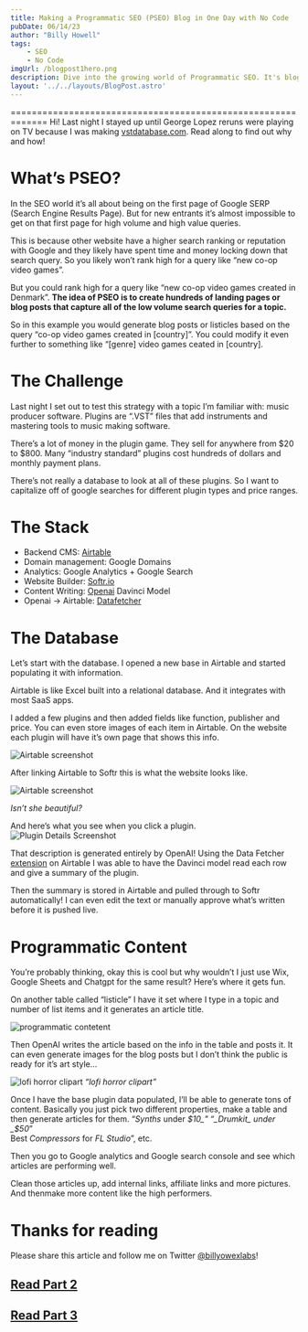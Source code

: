 ```yaml
---
title: Making a Programmatic SEO (PSEO) Blog in One Day with No Code
pubDate: 06/14/23
author: "Billy Howell"
tags:
    - SEO
    - No Code
imgUrl: /blogpost1hero.png
description: Dive into the growing world of Programmatic SEO. It's blogging content meets AI meets Excel.
layout: '../../layouts/BlogPost.astro'
---
```


=============================================================
Hi! Last night I stayed up until George Lopez reruns were playing on TV because I was making [vstdatabase.com](https://www.vstdatabase.com/). Read along to find out why and how!

What’s PSEO?
============

In the SEO world it’s all about being on the first page of Google SERP (Search Engine Results Page). But for new entrants it’s almost impossible to get on that first page for high volume and high value queries.

This is because other website have a higher search ranking or reputation with Google and they likely have spent time and money locking down that search query. So you likely won’t rank high for a query like “new co-op video games”.

But you could rank high for a query like “new co-op video games created in Denmark”. **The idea of PSEO is to create hundreds of landing pages or blog posts that capture all of the low volume search queries for a topic.**

So in this example you would generate blog posts or listicles based on the query “co-op video games created in \[country\]”. You could modify it even further to something like “\[genre\] video games ceated in \[country\].

The Challenge
=============

Last night I set out to test this strategy with a topic I’m familiar with: music producer software. Plugins are “.VST” files that add instruments and mastering tools to music making software.

There’s a lot of money in the plugin game. They sell for anywhere from $20 to $800. Many “industry standard” plugins cost hundreds of dollars and monthly payment plans.

There’s not really a database to look at all of these plugins. So I want to capitalize off of google searches for different plugin types and price ranges.

The Stack
=========

*   Backend CMS: [Airtable](https://www.airtable.com/)
*   Domain management: Google Domains
*   Analytics: Google Analytics + Google Search
*   Website Builder: [Softr.io](https://www.softr.io/)
*   Content Writing: [Openai](https://openai.com/) Davinci Model
*   Openai -> Airtable: [Datafetcher](https://datafetcher.com/)

The Database
============

Let’s start with the database. I opened a new base in Airtable and started populating it with information.

Airtable is like Excel built into a relational database. And it integrates with most SaaS apps.

I added a few plugins and then added fields like function, publisher and price. You can even store images of each item in Airtable. On the website each plugin will have it’s own page that shows this info.

![Airtable screenshot](/post-one-airtable-screenshot.png)


After linking Airtable to Softr this is what the website looks like.

![Airtable screenshot](/vstdatabase-screenshot.png)

*Isn’t she beautiful?*

And here’s what you see when you click a plugin.
![Plugin Details Screenshot](/plugin-details-screenshot.png)

That description is generated entirely by OpenAI! Using the Data Fetcher [extension](https://datafetcher.com/) on Airtable I was able to have the Davinci model read each row and give a summary of the plugin.

Then the summary is stored in Airtable and pulled through to Softr automatically! I can even edit the text or manually approve what’s written before it is pushed live.

Programmatic Content
====================

You’re probably thinking, okay this is cool but why wouldn’t I just use Wix, Google Sheets and Chatgpt for the same result? Here’s where it gets fun.

On another table called “listicle” I have it set where I type in a topic and number of list items and it generates an article title.

![programmatic contetent](/programmatic-content-screenshot.png)

Then OpenAI writes the article based on the info in the table and posts it. It can even generate images for the blog posts but I don’t think the public is ready for it’s art style…


![lofi horror clipart](/lofi-horror-clipart.png)
*“lofi horror clipart”*

Once I have the base plugin data populated, I’ll be able to generate tons of content. Basically you just pick two different properties, make a table and then generate articles for them. “_Synths_ under _$10_" “_Drumkit_ under _$50_”  
Best _Compressors_ for _FL Studio_”, etc.

Then you go to Google analytics and Google search console and see which articles are performing well.

Clean those articles up, add internal links, affiliate links and more pictures. And thenmake more content like the high performers.

Thanks for reading
==================

Please share this article and follow me on Twitter [@billyowexlabs](https://twitter.com/billyjhowell)! 

## [Read Part 2](https://billyjameshowell.com/blog/pseo-blog-2)
## [Read Part 3](https://billyjameshowell.com/blog/pseo-blog-3)

